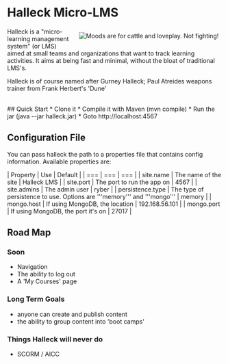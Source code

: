 # Halleck Micro-LMS

<img src="http://upload.wikimedia.org/wikipedia/en/0/04/Gurney-1984.jpg" align="right" hspace="10" vspace="10" alt="Moods are for cattle and loveplay. Not fighting!" />
Halleck is a "micro-learning management system" (or LMS) aimed at small teams and organizations that want to track learning activities. It aims at being fast and minimal, without the bloat of traditional LMS's.

Halleck is of course named after Gurney Halleck; Paul Atreides weapons trainer from Frank Herbert's 'Dune'

<br />
## Quick Start
* Clone it
* Compile it with Maven (mvn compile)
* Run the jar (java --jar halleck.jar)
* Goto http://localhost:4567

## Configuration File
You can pass halleck the path to a properties file that contains config information. Available properties are:

| Property | Use | Default |
| === | === | === |
| site.name | The name of the site | Halleck LMS |
| site.port | The port to run the app on | 4567 |
| site.admins | The admin user | ryber |
| persistence.type | The type of persistence to use. Options are '''memory''' and '''mongo''' | memory |
| mongo.host | If using MongoDB, the location  | 192.168.56.101 |
| mongo.port | If using MongoDB,  the port it's on | 27017 |


## Road Map

### Soon
* Navigation
* The ability to log out
* A 'My Courses' page

### Long Term Goals
* anyone can create and publish content
* the ability to group content into 'boot camps'

### Things Halleck will never do
* SCORM / AICC
